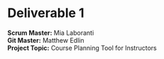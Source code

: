 # Deliverable 1

**Scrum Master:** Mia Laboranti  
**Git Master:** Matthew Edlin  
**Project Topic:** Course Planning Tool for Instructors
